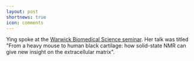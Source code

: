 ```yaml
---
layout: post
shortnews: true
icon: comments
---
```


Ying spoke at the [Warwick Biomedical Science seminar](https://warwick.ac.uk/fac/sci/med/news/eventscal?tag=BiomedicalSciences&view=termly). Her talk was titled "From a heavy mouse to human black cartilage: how solid-state NMR can give new insight on the extracellular matrix".

